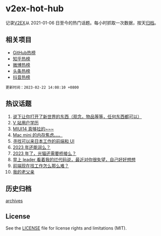 # v2ex-hot-hub

 记录[V2EX](https://www.v2ex.com/)从 2021-01-06 日至今的热门话题。每小时抓取一次数据，按天[归档](archives)。
 
 ## 相关项目

- [GitHub热榜](https://github.com/it985/github-hot-hub)
- [知乎热榜](https://github.com/it985/zhihu-hot-hub)
- [微博热榜](https://github.com/it985/weibo-hot-hub)
- [头条热榜](https://github.com/it985/toutiao-hot-hub)
- [抖音热榜](https://github.com/it985/douyin-hot-hub)


 `更新时间：2023-02-22 14:08:10 +0800`

## 热议话题

1. [说下让你打开了新世界的东西（观念，物品等等，任何东西都可以）](https://www.v2ex.com/t/917918)
1. [V 站用户学历](https://www.v2ex.com/t/918127)
1. [MIUI14 真够拉的~~~](https://www.v2ex.com/t/918132)
1. [Mac mini 的内存焦虑。。。](https://www.v2ex.com/t/918062)
1. [寻找可以来日本工作的前端和 UI](https://www.v2ex.com/t/918123)
1. [2023 年还能润么？](https://www.v2ex.com/t/918077)
1. [2023 年了，光猫还需要桥接么？](https://www.v2ex.com/t/918114)
1. [早上 leader 看着我的烂代码说，最近对你很失望，自己好好想想](https://www.v2ex.com/t/918204)
1. [前端现在找工作怎么那么难？](https://www.v2ex.com/t/918004)
1. [我的老父亲](https://www.v2ex.com/t/918052)

## 历史归档

[archives](archives)

## License

See the [LICENSE](LICENSE) file for license rights and limitations (MIT).
